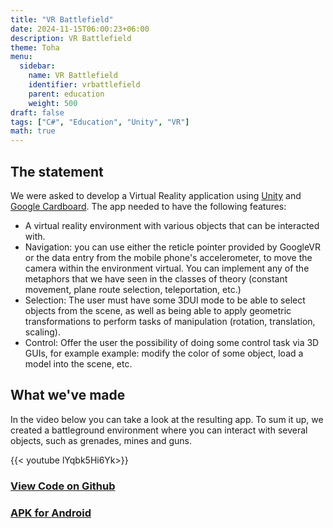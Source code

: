 ```yaml
---
title: "VR Battlefield"
date: 2024-11-15T06:00:23+06:00
description: VR Battlefield
theme: Toha
menu:
  sidebar:
    name: VR Battlefield
    identifier: vrbattlefield
    parent: education
    weight: 500
draft: false
tags: ["C#", "Education", "Unity", "VR"]
math: true
---
```


## The statement
We were asked to develop a Virtual Reality application using [Unity](https://unity.com/) and [Google Cardboard](https://arvr.google.com/cardboard/). The app needed to have the following features:
- A virtual reality environment with various objects that can be interacted with.
- Navigation: you can use either the reticle pointer provided by GoogleVR or the data entry from the mobile phone's accelerometer, to move the camera within the environment virtual. You can implement any of the metaphors that we have seen in the classes of theory (constant movement, plane route selection, teleportation, etc.)
- Selection: The user must have some 3DUI mode to be able to select objects from the scene, as well as being able to apply geometric transformations to perform tasks of manipulation (rotation, translation, scaling).
- Control: Offer the user the possibility of doing some control task via 3D GUIs, for example example: modify the color of some object, load a model into the scene, etc.

## What we've made

In the video below you can take a look at the resulting app. To sum it up, we created a battleground environment where you can interact with several objects, such as grenades, mines and guns.

{{< youtube lYqbk5Hi6Yk>}}

### [View Code on <i class="fab fa-github"></i>Github](https://github.com/BernatBC/VR-Project)

### [<i class="fa-solid fa-cloud-arrow-down"></i> APK for <i class="fa-brands fa-android"></i>Android](https://github.com/BernatBC/VR-Project/blob/qualssevolcosa/test.apk)
